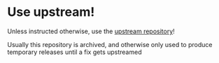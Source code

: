 # Use upstream!

Unless instructed otherwise, use the [upstream repository](https://github.com/dmacvicar/terraform-provider-libvirt)!

Usually this repository is archived, and otherwise only used to produce temporary releases until a fix gets upstreamed
